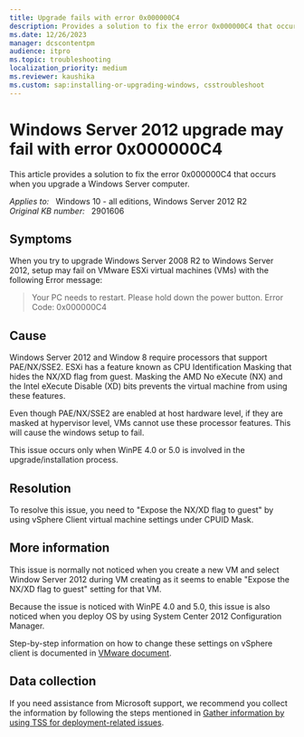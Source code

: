 ```yaml
---
title: Upgrade fails with error 0x000000C4
description: Provides a solution to fix the error 0x000000C4 that occurs when you upgrade a Windows Server computer.
ms.date: 12/26/2023
manager: dcscontentpm
audience: itpro
ms.topic: troubleshooting
localization_priority: medium
ms.reviewer: kaushika
ms.custom: sap:installing-or-upgrading-windows, csstroubleshoot
---
```

# Windows Server 2012 upgrade may fail with error 0x000000C4

This article provides a solution to fix the error 0x000000C4 that occurs when you upgrade a Windows Server computer.

_Applies to:_ &nbsp; Windows 10 - all editions, Windows Server 2012 R2  
_Original KB number:_ &nbsp; 2901606

## Symptoms

When you try to upgrade Windows Server 2008 R2 to Windows Server 2012, setup may fail on VMware ESXi virtual machines (VMs) with the following Error message:

> Your PC needs to restart. Please hold down the power button. Error Code: 0x000000C4

## Cause

Windows Server 2012 and Window 8 require processors that support PAE/NX/SSE2. ESXi has a feature known as CPU Identification Masking that hides the NX/XD flag from guest. Masking the AMD No eXecute (NX) and the Intel eXecute Disable (XD) bits prevents the virtual machine from using these features.

Even though PAE/NX/SSE2 are enabled at host hardware level, if they are masked at hypervisor level, VMs cannot use these processor features. This will cause the windows setup to fail.

This issue occurs only when WinPE 4.0 or 5.0 is involved in the upgrade/installation process.

## Resolution

To resolve this issue, you need to "Expose the NX/XD flag to guest" by using vSphere Client virtual machine settings under CPUID Mask.

## More information

This issue is normally not noticed when you create a new VM and select Window Server 2012 during VM creating as it seems to enable "Expose the NX/XD flag to guest" setting for that VM. 

Because the issue is noticed with WinPE 4.0 and 5.0, this issue is also noticed when you deploy OS by using System Center 2012 Configuration Manager.

Step-by-step information on how to change these settings on vSphere client is documented in [VMware document](https://pubs.vmware.com/vsphere-4-esx-vcenter/index.jsp?topic=/com.vmware.vsphere.vmadmin.doc_41/vsp_vm_guide/configuring_virtual_machines/t_change_cpuid_mask_virtual_machine_settings.html).

## Data collection

If you need assistance from Microsoft support, we recommend you collect the information by following the steps mentioned in [Gather information by using TSS for deployment-related issues](../../windows-client/windows-troubleshooters/gather-information-using-tss-deployment.md).
